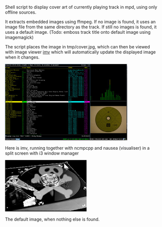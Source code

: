 
Shell script to display cover art of currently playing track in mpd, using only offline sources.

It extracts embedded images using ffmpeg.  If no image is found, it uses an image file from the same directory as the track.  If still no images is found, it uses a default image. (Todo: emboss track title onto default image using imagemagick)

The script places the image in tmp/cover.jpg, which can then be viewed with image viewer [imv](https://github.com/eXeC64/imv) which will automatically update the displayed image when it changes.

![screenshot](ncmpcpp_screenshot.jpg)

Here is imv, running together with ncmpcpp and nausea (visualiser) in a split screen with i3 window manager

![default image](hdd.jpg)

The default image, when nothing else is found.
